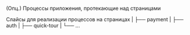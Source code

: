 (Опц.) Процессы приложения, протекающие над страницами

Слайсы для реализации процессов на страницах
| ├── payment
| ├── auth
| ├── quick-tour
| └── ...
